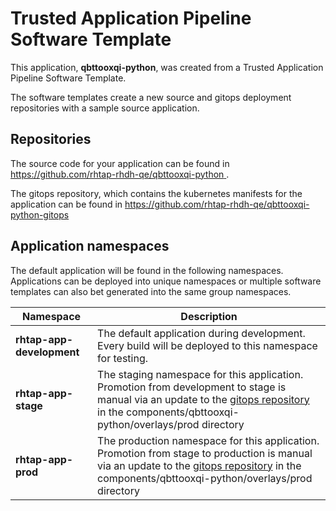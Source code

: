 # Trusted Application Pipeline Software Template

This application, **qbttooxqi-python**, was created from a Trusted Application Pipeline Software Template.

The software templates create a new source and gitops deployment repositories with a sample source application. 

## Repositories

The source code for your application can be found in [https://github.com/rhtap-rhdh-qe/qbttooxqi-python ](https://github.com/rhtap-rhdh-qe/qbttooxqi-python ).
 
The gitops repository, which contains the kubernetes manifests for the application can be found in 
[https://github.com/rhtap-rhdh-qe/qbttooxqi-python-gitops ](https://github.com/rhtap-rhdh-qe/qbttooxqi-python-gitops ) 

## Application namespaces 

The default application will be found in the following namespaces. Applications can be deployed into unique namespaces or multiple software templates can also bet generated into the same group namespaces.  

|  Namespace   |  Description   |  
| -------- | -------- |   
| **rhtap-app-development** | The default application during development. Every build will be deployed to this namespace for testing. | 
| **rhtap-app-stage** | The staging namespace for this application. Promotion from development to stage is manual via an update to the [gitops repository](https://github.com/rhtap-rhdh-qe/qbttooxqi-python-gitops ) in the components/qbttooxqi-python/overlays/prod directory |  
| **rhtap-app-prod** | The production namespace for this application. Promotion from stage to production is manual via an update to the [gitops repository](https://github.com/rhtap-rhdh-qe/qbttooxqi-python-gitops ) in the components/qbttooxqi-python/overlays/prod directory | 